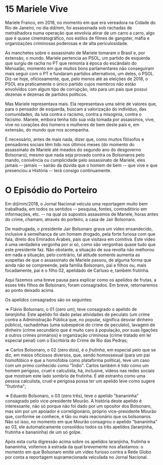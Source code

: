 # 15  Mariele Vive

Mariele Franco, em 2018, no momento em que era vereadora na Cidade do Rio de Janeiro, no dia dd/mm, foi assassinada sob rachadas de metralhadora numa operação que envolvia atirar de um carro a carro, algo que é quase cinematográfico, nos estilos de filmes de gangster, máfia e organizações criminosas poderosas e de alta periculosidade.

As manchetes sobre o assassinato de Mariele tomaram o Brasil e, por extensão, o mundo. Mariele pertencia ao PSOL, um partido de esquerda que surgiu de racha no PT que remonta à época do escândalo do Mensalão, momento em que muitos bons parlamentares não conseguiram mais seguir com o PT e fundaram partidos alternativos, um deles, o PSOL. Diz-se hoje, oficiosamente, que, pelo menos até as eleições de 2018, o PSOL era praticamente o único partido cujos membros não estão envolvidos com algum tipo de corrupção, isto para um país que possui dezenas e dezenas de partidos políticos.

Mas Mariele representava mais. Ela representava uma série de valores que, para o pensador de esquerda, buscam a valorização do indivíduo, das comunidades, da luta contra o racismo, contra a misoginia, contra o facismo. Mariele, embora tenha tido sua vida tomada por assassinos, vive, vive no corações dos homens e mulheres de bem deste país e, em extensão, do mundo que nos acompanha.

É necessário, antes de mais nada, dizer que, como muitos filósofos e pensadores sociais têm tido nos últimos meses (do momento do assassinato de Mariele até meados do segundo ano do desgoverno Bolsonaro), mesmo que nada seja provado contra os Bolsonaros pelo mando, conivência ou cumplicidade pelo assassinato de Mariele, eles jamais -- jamais -- sairão da dúvida que o homem de bem -- que vive e que presenciou a História -- terá consigo continuamente.

# O Episódio do Porteiro

Em dd/mm/2018, o Jornal Nacional veicula uma reportagem muito bem trabalhada, em todos os sentidos -- pesquisa, fontes, contraditório em informações, etc. -- na qual os supostos assassinos de Mariele, horas antes do crime, chamam, através do porteiro, a casa de Jair Bolsonaro.

De madrugada, o presidente Jair Bolsonaro grava um vídeo ensandecido, inclusive à semelhança de um homem drogado, pela forte furiosa com que fala, direto dos Emirados Árabes, país que visitava em comitiva. Este vídeo é uma verdadeira vergonha por si só, como são vergonhas quase tudo que este presidente faz. Não obstante, a situação de sua revolta não melhorou em nada a situação, pelo contrário, tal atitude somente aumenta as suspeitas de que o assassinato de Mariele passou, de alguma forma que ainda não se compreende, pela família Bolsonaro, pai e filhos ou, mais focadamente, pai e o filho 02, apelidado de Carluxo e, também frutinha.

Aqui fazemos uma breve pausa para explicar como os apelidos de frutas, a esses três filhos de Bolsonaro, foram
consagrados. Em breve, retornaremos ao ponto deixado acima.

Os apelidos consagrados são os seguintes:

 => Flávio Bolsonaro, o 01 (zero um), teve consagrado o apelido de *laranjinha*. Este apelido foi dado pelas atividades de peculato (um crime contra a Administração Pública que, no popular, significa desviar dinheiro público), rachadinhas (uma subespécie do crime de peculato), lavagem de dinheiro (crime secundário que é muito caro à população, por suas ligações a outros crimes primários) e organização criminosa (crime tratado em lei especial penal) com o Escritória do Crime de Rio das Pedras;

  => Carlos Bolsonaro, o 02 (zero dois), é o *frutinha*, em especial pelo que se diz, em meios oficiosos diversos, que, sendo homossexual (para um pai homofóbico e que a homofobia como plataforma política), teve um caso com um primo conhecido como "Índio". Carlos também é tido como um homem perigoso, cruel e calculista, há, inclusive, vídeos nas redes sociais que mostram este lado sombrio de frutinha. É até estranho como uma pessoa calculista, cruel e perigosa possa ter um apelido leve como sugere "frutinha";
  
  => Eduardo Bolsonaro, o 03 (zero três), teve o apelido "bananinha" consagrado pelo vice-presidente Mourão. A história deste apelido é interessante, não só porque não foi dado por um opositor dos Bolsonaro, mas sim por um apoiador e correligionário, próprio vice-presidente Mourão que, conforme se conhece, é tão ou mais  reacionário que os bolsonaros.  Não só isso, no momento em que Mourão consagrou o apelido "bananinha" ao 03, ele automaticamente consolidou todos os três apelidos (laranjinha, frutinha e bananinha) de um só golpe.

Após esta curta digressão acima sobre os apelidos laranjinha, frutinha e bananinha, voltemos à estrada da qual brevemente nos afastamos: o momento em que Bolsonaro emite um vídeo furioso contra a Rede Globo por conta a reportagem supramecionada veiculada no Jornal Nacional.

